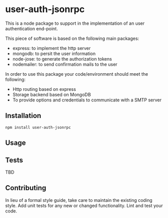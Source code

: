 user-auth-jsonrpc
=========

This is a node package to support in the implementation of an user
authentication end-point.

This piece of software is based on the following main packages:

* express: to implement the http server
* mongodb: to persit the user information
* node-jose: to generate the authorization tokens
* nodemailer: to send confirmation mails to the user

In order to use this package your code/environment should meet the
following:

* Http routing based on express
* Storage backend based on MongoDB
* To provide options and credentials to communicate with a SMTP server


## Installation

  `npm install user-auth-jsonrpc`

## Usage

## Tests

TBD

## Contributing

In lieu of a formal style guide, take care to maintain the existing
coding style. Add unit tests for any new or changed
functionality. Lint and test your code.
